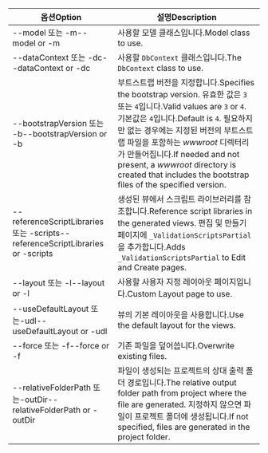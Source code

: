 <!-- Options common to Razor Pages and Controller -->
| <span data-ttu-id="ecd43-101">옵션</span><span class="sxs-lookup"><span data-stu-id="ecd43-101">Option</span></span>               | <span data-ttu-id="ecd43-102">설명</span><span class="sxs-lookup"><span data-stu-id="ecd43-102">Description</span></span>|
| ----------------- | ------------ |
| <span data-ttu-id="ecd43-103">--model 또는 -m</span><span class="sxs-lookup"><span data-stu-id="ecd43-103">--model or -m</span></span>  | <span data-ttu-id="ecd43-104">사용할 모델 클래스입니다.</span><span class="sxs-lookup"><span data-stu-id="ecd43-104">Model class to use.</span></span> |
| <span data-ttu-id="ecd43-105">--dataContext 또는 -dc</span><span class="sxs-lookup"><span data-stu-id="ecd43-105">--dataContext or -dc</span></span>  | <span data-ttu-id="ecd43-106">사용할 `DbContext` 클래스입니다.</span><span class="sxs-lookup"><span data-stu-id="ecd43-106">The `DbContext` class to use.</span></span> |
| <span data-ttu-id="ecd43-107">--bootstrapVersion 또는 -b</span><span class="sxs-lookup"><span data-stu-id="ecd43-107">--bootstrapVersion or -b</span></span>  | <span data-ttu-id="ecd43-108">부트스트랩 버전을 지정합니다.</span><span class="sxs-lookup"><span data-stu-id="ecd43-108">Specifies the bootstrap version.</span></span> <span data-ttu-id="ecd43-109">유효한 값은 `3` 또는 `4`입니다.</span><span class="sxs-lookup"><span data-stu-id="ecd43-109">Valid values are `3` or `4`.</span></span> <span data-ttu-id="ecd43-110">기본값은 `4`입니다.</span><span class="sxs-lookup"><span data-stu-id="ecd43-110">Default is `4`.</span></span> <span data-ttu-id="ecd43-111">필요하지만 없는 경우에는 지정된 버전의 부트스트랩 파일을 포함하는 *wwwroot* 디렉터리가 만들어집니다.</span><span class="sxs-lookup"><span data-stu-id="ecd43-111">If needed and not present, a *wwwroot* directory is created that includes the bootstrap files of the specified version.</span></span> |
| <span data-ttu-id="ecd43-112">--referenceScriptLibraries 또는 -scripts</span><span class="sxs-lookup"><span data-stu-id="ecd43-112">--referenceScriptLibraries or -scripts</span></span> |  <span data-ttu-id="ecd43-113">생성된 뷰에서 스크립트 라이브러리를 참조합니다.</span><span class="sxs-lookup"><span data-stu-id="ecd43-113">Reference script libraries in the generated views.</span></span> <span data-ttu-id="ecd43-114">편집 및 만들기 페이지에 `_ValidationScriptsPartial`을 추가합니다.</span><span class="sxs-lookup"><span data-stu-id="ecd43-114">Adds `_ValidationScriptsPartial` to Edit and Create pages.</span></span> |
| <span data-ttu-id="ecd43-115">--layout 또는 -l</span><span class="sxs-lookup"><span data-stu-id="ecd43-115">--layout or -l</span></span> | <span data-ttu-id="ecd43-116">사용할 사용자 지정 레이아웃 페이지입니다.</span><span class="sxs-lookup"><span data-stu-id="ecd43-116">Custom Layout page to use.</span></span> |
| <span data-ttu-id="ecd43-117">--useDefaultLayout 또는-udl</span><span class="sxs-lookup"><span data-stu-id="ecd43-117">--useDefaultLayout or -udl</span></span> | <span data-ttu-id="ecd43-118">뷰의 기본 레이아웃을 사용합니다.</span><span class="sxs-lookup"><span data-stu-id="ecd43-118">Use the default layout for the views.</span></span> |
| <span data-ttu-id="ecd43-119">--force 또는 -f</span><span class="sxs-lookup"><span data-stu-id="ecd43-119">--force or -f</span></span> | <span data-ttu-id="ecd43-120">기존 파일을 덮어씁니다.</span><span class="sxs-lookup"><span data-stu-id="ecd43-120">Overwrite existing files.</span></span> |
| <span data-ttu-id="ecd43-121">--relativeFolderPath 또는-outDir</span><span class="sxs-lookup"><span data-stu-id="ecd43-121">--relativeFolderPath or -outDir</span></span> | <span data-ttu-id="ecd43-122">파일이 생성되는 프로젝트의 상대 출력 폴더 경로입니다.</span><span class="sxs-lookup"><span data-stu-id="ecd43-122">The relative output folder path from project where the file are generated.</span></span> <span data-ttu-id="ecd43-123">지정하지 않으면 파일이 프로젝트 폴더에 생성됩니다.</span><span class="sxs-lookup"><span data-stu-id="ecd43-123">If not specified, files are generated in the project folder.</span></span> |